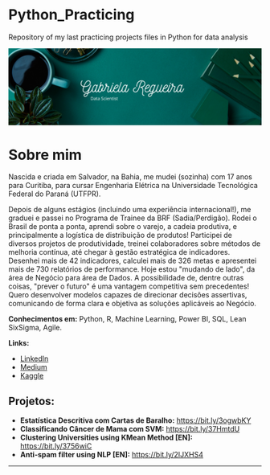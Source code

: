 # Python_Practicing
Repository of my last practicing projects files in Python for data analysis

<p align="center">
  <img src="Simple Work LinkedIn Banner.png" >
</p>

# Sobre mim

Nascida e criada em Salvador, na Bahia, me mudei (sozinha) com 17 anos para Curitiba, para cursar Engenharia Elétrica na Universidade Tecnológica Federal do Paraná (UTFPR).

Depois de alguns estágios (incluindo uma experiência internacional!), me graduei e passei no Programa de Trainee da BRF (Sadia/Perdigão). Rodei o Brasil de ponta a ponta, aprendi sobre o varejo, a cadeia produtiva, e principalmente a logística de distribuição de produtos! Participei de diversos projetos de produtividade, treinei colaboradores sobre métodos de melhoria contínua, até chegar à gestão estratégica de indicadores. Desenhei mais de 42 indicadores, calculei mais de 326 metas e apresentei mais de 730 relatórios de performance.
Hoje estou "mudando de lado", da área de Negócio para área de Dados. A possibilidade de, dentre outras coisas, "prever o futuro" é uma vantagem competitiva sem precedentes! Quero desenvolver modelos capazes de direcionar decisões assertivas, comunicando de forma clara e objetiva as soluções aplicáveis ao Negócio.

**Conhecimentos em:** Python, R, Machine Learning, Power BI, SQL, Lean SixSigma, Agile.

**Links:**
* [LinkedIn](https://www.linkedin.com/in/gabriela-regueira)
* [Medium](https://www.medium.com/@gabrielareg)
* [Kaggle](https://www.kaggle.com/gabrielasantos2103)


## Projetos:

* **Estatística Descritiva com Cartas de Baralho:** https://bit.ly/3ogwbKY
* **Classificando Câncer de Mama com SVM:** https://bit.ly/37HmtdU
* **Clustering Universities using KMean Method [EN]:** https://bit.ly/3756wiC
* **Anti-spam filter using NLP [EN]:** https://bit.ly/2IJXHS4
---


